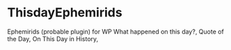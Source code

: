 # ThisdayEphemirids
Ephemirids (probable plugin) for WP  What happened on this day?, Quote of the Day, On This Day in History, 

